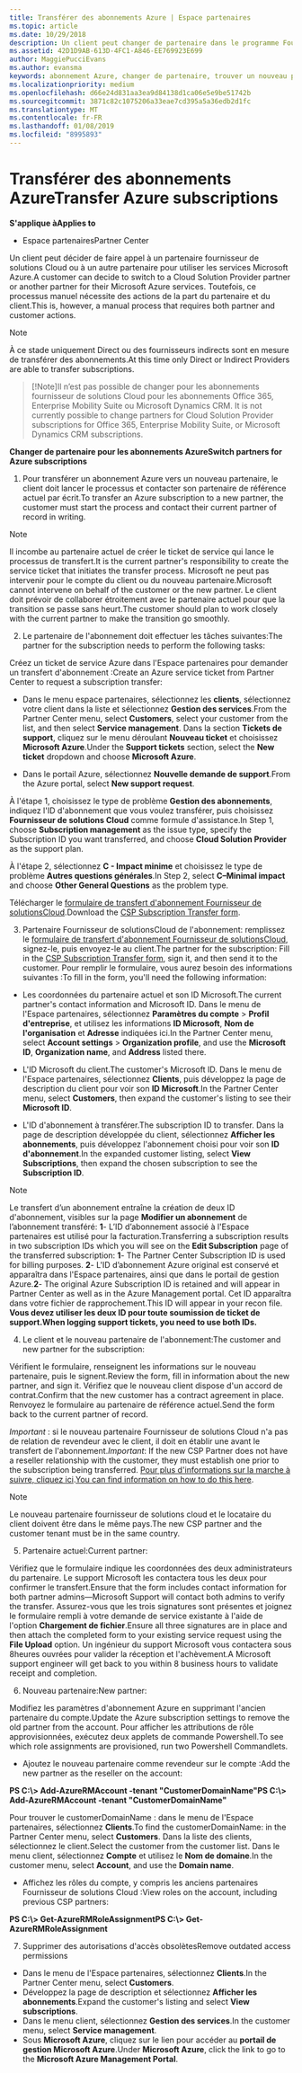 ```yaml
---
title: Transférer des abonnements Azure | Espace partenaires
ms.topic: article
ms.date: 10/29/2018
description: Un client peut changer de partenaire dans le programme Fournisseur de solutions&nbsp;Cloud pour utiliser les services Microsoft&nbsp;Azure. Toutefois, ce processus manuel nécessite des actions de la part du partenaire et du client.
ms.assetid: 42D1D9AB-613D-4FC1-A846-EE769923E699
author: MaggiePucciEvans
ms.author: evansma
keywords: abonnement Azure, changer de partenaire, trouver un nouveau partenaire, autre partenaire
ms.localizationpriority: medium
ms.openlocfilehash: d66e24d831aa3ea9d84138d1ca06e5e9be51742b
ms.sourcegitcommit: 3871c82c1075206a33eae7cd395a5a36edb2d1fc
ms.translationtype: MT
ms.contentlocale: fr-FR
ms.lasthandoff: 01/08/2019
ms.locfileid: "8995893"
---
```

# <a name="transfer-azure-subscriptions"></a><span data-ttu-id="bd185-105">Transférer des abonnements Azure</span><span class="sxs-lookup"><span data-stu-id="bd185-105">Transfer Azure subscriptions</span></span> 

**<span data-ttu-id="bd185-106">S'applique à</span><span class="sxs-lookup"><span data-stu-id="bd185-106">Applies to</span></span>**

-  <span data-ttu-id="bd185-107">Espace partenaires</span><span class="sxs-lookup"><span data-stu-id="bd185-107">Partner Center</span></span>

<span data-ttu-id="bd185-108">Un client peut décider de faire appel à un partenaire fournisseur de solutions Cloud ou à un autre partenaire pour utiliser les services Microsoft Azure.</span><span class="sxs-lookup"><span data-stu-id="bd185-108">A customer can decide to switch to a Cloud Solution Provider partner or another partner for their Microsoft Azure services.</span></span> <span data-ttu-id="bd185-109">Toutefois, ce processus manuel nécessite des actions de la part du partenaire et du client.</span><span class="sxs-lookup"><span data-stu-id="bd185-109">This is, however, a manual process that requires both partner and customer actions.</span></span>

>[!Note]  
><span data-ttu-id="bd185-110">À ce stade uniquement Direct ou des fournisseurs indirects sont en mesure de transférer des abonnements.</span><span class="sxs-lookup"><span data-stu-id="bd185-110">At this time only Direct or Indirect Providers are able to transfer subscriptions.</span></span>

>[!Note]<span data-ttu-id="bd185-111">Il n’est pas possible de changer pour les abonnements fournisseur de solutions Cloud pour les abonnements Office 365, Enterprise Mobility Suite ou Microsoft Dynamics CRM.</span><span class="sxs-lookup"><span data-stu-id="bd185-111"> It is not currently possible to change partners for Cloud Solution Provider subscriptions for Office 365, Enterprise Mobility Suite, or Microsoft Dynamics CRM subscriptions.</span></span>



**<span data-ttu-id="bd185-112">Changer de partenaire pour les abonnements Azure</span><span class="sxs-lookup"><span data-stu-id="bd185-112">Switch partners for Azure subscriptions</span></span>**

1. <span data-ttu-id="bd185-113">Pour transférer un abonnement Azure vers un nouveau partenaire, le client doit lancer le processus et contacter son partenaire de référence actuel par écrit.</span><span class="sxs-lookup"><span data-stu-id="bd185-113">To transfer an Azure subscription to a new partner, the customer must start the process and contact their current partner of record in writing.</span></span> 
>[!Note]
><span data-ttu-id="bd185-114">Il incombe au partenaire actuel de créer le ticket de service qui lance le processus de transfert.</span><span class="sxs-lookup"><span data-stu-id="bd185-114">It is the current partner's responsibility to create the service ticket that initiates the transfer process.</span></span> <span data-ttu-id="bd185-115">Microsoft ne peut pas intervenir pour le compte du client ou du nouveau partenaire.</span><span class="sxs-lookup"><span data-stu-id="bd185-115">Microsoft cannot intervene on behalf of the customer or the new partner.</span></span> <span data-ttu-id="bd185-116">Le client doit prévoir de collaborer étroitement avec le partenaire actuel pour que la transition se passe sans heurt.</span><span class="sxs-lookup"><span data-stu-id="bd185-116">The customer should plan to work closely with the current partner to make the transition go smoothly.</span></span>

2. <span data-ttu-id="bd185-117">Le partenaire de l'abonnement doit effectuer les tâches suivantes:</span><span class="sxs-lookup"><span data-stu-id="bd185-117">The partner for the subscription needs to perform the following tasks:</span></span>

<span data-ttu-id="bd185-118">Créez un ticket de service Azure dans l'Espace partenaires pour demander un transfert d'abonnement&nbsp;:</span><span class="sxs-lookup"><span data-stu-id="bd185-118">Create an Azure service ticket from Partner Center to request a subscription transfer:</span></span>
-   <span data-ttu-id="bd185-119">Dans le menu espace partenaires, sélectionnez les **clients**, sélectionnez votre client dans la liste et sélectionnez **Gestion des services**.</span><span class="sxs-lookup"><span data-stu-id="bd185-119">From the Partner Center menu, select **Customers**, select your customer from the list, and then select **Service management**.</span></span> <span data-ttu-id="bd185-120">Dans la section **Tickets de support**, cliquez sur le menu déroulant **Nouveau ticket** et choisissez **Microsoft Azure**.</span><span class="sxs-lookup"><span data-stu-id="bd185-120">Under the **Support tickets** section, select the **New ticket** dropdown and choose **Microsoft Azure**.</span></span>

-   <span data-ttu-id="bd185-121">Dans le portail Azure, sélectionnez **Nouvelle demande de support**.</span><span class="sxs-lookup"><span data-stu-id="bd185-121">From the Azure portal, select **New support request**.</span></span>

<span data-ttu-id="bd185-122">À l'étape&nbsp;1, choisissez le type de problème **Gestion des abonnements**, indiquez l'ID d'abonnement que vous voulez transférer, puis choisissez **Fournisseur de solutions&nbsp;Cloud** comme formule d'assistance.</span><span class="sxs-lookup"><span data-stu-id="bd185-122">In Step 1, choose **Subscription management** as the issue type, specify the Subscription ID you want transferred, and choose **Cloud Solution Provider** as the support plan.</span></span>

<span data-ttu-id="bd185-123">À l'étape 2, sélectionnez **C - Impact minime** et choisissez le type de problème **Autres questions générales**.</span><span class="sxs-lookup"><span data-stu-id="bd185-123">In Step 2, select **C–Minimal impact** and choose **Other General Questions** as the problem type.</span></span>

<span data-ttu-id="bd185-124">Télécharger le [formulaire de transfert d'abonnement Fournisseur de solutionsCloud](https://assets.windowsphone.com/5222c408-e546-4e01-b72a-2ec7d4c43d57/CSP_Subscription_Transfer_Form_Azure_InvariantCulture_Default.zip).</span><span class="sxs-lookup"><span data-stu-id="bd185-124">Download the [CSP Subscription Transfer form](https://assets.windowsphone.com/5222c408-e546-4e01-b72a-2ec7d4c43d57/CSP_Subscription_Transfer_Form_Azure_InvariantCulture_Default.zip).</span></span>

3. <span data-ttu-id="bd185-125">Partenaire Fournisseur de solutionsCloud de l'abonnement: remplissez le [formulaire de transfert d'abonnement Fournisseur de solutionsCloud](https://assets.windowsphone.com/5222c408-e546-4e01-b72a-2ec7d4c43d57/CSP_Subscription_Transfer_Form_Azure_InvariantCulture_Default.zip), signez-le, puis envoyez-le au client.</span><span class="sxs-lookup"><span data-stu-id="bd185-125">The partner for the subscription: Fill in the [CSP Subscription Transfer form](https://assets.windowsphone.com/5222c408-e546-4e01-b72a-2ec7d4c43d57/CSP_Subscription_Transfer_Form_Azure_InvariantCulture_Default.zip), sign it, and then send it to the customer.</span></span> <span data-ttu-id="bd185-126">Pour remplir le formulaire, vous aurez besoin des informations suivantes&nbsp;:</span><span class="sxs-lookup"><span data-stu-id="bd185-126">To fill in the form, you'll need the following information:</span></span>

- <span data-ttu-id="bd185-127">Les coordonnées du partenaire actuel et son ID Microsoft.</span><span class="sxs-lookup"><span data-stu-id="bd185-127">The current partner's contact information and Microsoft ID.</span></span> <span data-ttu-id="bd185-128">Dans le menu de l'Espace partenaires, sélectionnez **Paramètres du compte** &gt; **Profil d'entreprise**, et utilisez les informations **ID Microsoft**, **Nom de l'organisation** et **Adresse** indiquées ici.</span><span class="sxs-lookup"><span data-stu-id="bd185-128">In the Partner Center menu, select **Account settings** &gt; **Organization profile**, and use the **Microsoft ID**, **Organization name**, and **Address** listed there.</span></span>

- <span data-ttu-id="bd185-129">L'ID&nbsp;Microsoft du client.</span><span class="sxs-lookup"><span data-stu-id="bd185-129">The customer's Microsoft ID.</span></span> <span data-ttu-id="bd185-130">Dans le menu de l'Espace partenaires, sélectionnez **Clients**, puis développez la page de description du client pour voir son **ID&nbsp;Microsoft**.</span><span class="sxs-lookup"><span data-stu-id="bd185-130">In the Partner Center menu, select **Customers**, then expand the customer's listing to see their **Microsoft ID**.</span></span>

- <span data-ttu-id="bd185-131">L'ID d'abonnement à transférer.</span><span class="sxs-lookup"><span data-stu-id="bd185-131">The subscription ID to transfer.</span></span> <span data-ttu-id="bd185-132">Dans la page de description développée du client, sélectionnez **Afficher les abonnements**, puis développez l'abonnement choisi pour voir son **ID d'abonnement**.</span><span class="sxs-lookup"><span data-stu-id="bd185-132">In the expanded customer listing, select **View Subscriptions**, then expand the chosen subscription to see the **Subscription ID**.</span></span>

>[!Note]
><span data-ttu-id="bd185-133">Le transfert d’un abonnement entraîne la création de deux ID d'abonnement, visibles sur la page **Modifier un abonnement** de l’abonnement transféré: **1**- L’ID d’abonnement associé à l'Espace partenaires est utilisé pour la facturation.</span><span class="sxs-lookup"><span data-stu-id="bd185-133">Transferring a subscription results in two subscription IDs which you will see on the **Edit Subscription** page of the transferred subscription: **1**- The Partner Center Subscription ID is used for billing purposes.</span></span> 
<span data-ttu-id="bd185-134">**2**- L'ID d’abonnement Azure original est conservé et apparaîtra dans l'Espace partenaires, ainsi que dans le portail de gestion Azure.</span><span class="sxs-lookup"><span data-stu-id="bd185-134">**2**-  The original Azure Subscription ID is retained and will appear in Partner Center as well as in the Azure Management portal.</span></span> <span data-ttu-id="bd185-135">Cet ID apparaîtra dans votre fichier de rapprochement.</span><span class="sxs-lookup"><span data-stu-id="bd185-135">This ID will appear in your recon file.</span></span>  **<span data-ttu-id="bd185-136">Vous devez utiliser les deux ID pour toute soumission de ticket de support.</span><span class="sxs-lookup"><span data-stu-id="bd185-136">When logging support tickets, you need to use both IDs.</span></span>**

4. <span data-ttu-id="bd185-137">Le client et le nouveau partenaire de l'abonnement:</span><span class="sxs-lookup"><span data-stu-id="bd185-137">The customer and new partner for the subscription:</span></span>

<span data-ttu-id="bd185-138">Vérifient le formulaire, renseignent les informations sur le nouveau partenaire, puis le signent.</span><span class="sxs-lookup"><span data-stu-id="bd185-138">Review the form, fill in information about the new partner, and sign it.</span></span> <span data-ttu-id="bd185-139">Vérifiez que le nouveau client dispose d'un accord de contrat.</span><span class="sxs-lookup"><span data-stu-id="bd185-139">Confirm that the new customer has a contract agreement in place.</span></span> <span data-ttu-id="bd185-140">Renvoyez le formulaire au partenaire de référence actuel.</span><span class="sxs-lookup"><span data-stu-id="bd185-140">Send the form back to the current partner of record.</span></span>

<span data-ttu-id="bd185-141">*Important*&nbsp;: si le nouveau partenaire Fournisseur de solutions&nbsp;Cloud n'a pas de relation de revendeur avec le client, il doit en établir une avant le transfert de l'abonnement.</span><span class="sxs-lookup"><span data-stu-id="bd185-141">*Important*: If the new CSP Partner does not have a reseller relationship with the customer, they must establish one prior to the subscription being transferred.</span></span> <span data-ttu-id="bd185-142">[Pour plus d'informations sur la marche à suivre, cliquez ici](request-a-relationship-with-a-customer.md).</span><span class="sxs-lookup"><span data-stu-id="bd185-142">[You can find information on how to do this here](request-a-relationship-with-a-customer.md).</span></span>

>[!Note]
><span data-ttu-id="bd185-143">Le nouveau partenaire fournisseur de solutions cloud et le locataire du client doivent être dans le même pays.</span><span class="sxs-lookup"><span data-stu-id="bd185-143">The new CSP partner and the customer tenant must be in the same country.</span></span> 

5. <span data-ttu-id="bd185-144">Partenaire actuel:</span><span class="sxs-lookup"><span data-stu-id="bd185-144">Current partner:</span></span>

<span data-ttu-id="bd185-145">Vérifiez que le formulaire indique les coordonnées des deux administrateurs du partenaire. Le support Microsoft les contactera tous les deux pour confirmer le transfert.</span><span class="sxs-lookup"><span data-stu-id="bd185-145">Ensure that the form includes contact information for both partner admins—Microsoft Support will contact both admins to verify the transfer.</span></span> <span data-ttu-id="bd185-146">Assurez-vous que les trois signatures sont présentes et joignez le formulaire rempli à votre demande de service existante à l'aide de l'option **Chargement de fichier**.</span><span class="sxs-lookup"><span data-stu-id="bd185-146">Ensure all three signatures are in place and then attach the completed form to your existing service request using the **File Upload** option.</span></span> <span data-ttu-id="bd185-147">Un ingénieur du support Microsoft vous contactera sous 8heures ouvrées pour valider la réception et l'achèvement.</span><span class="sxs-lookup"><span data-stu-id="bd185-147">A Microsoft support engineer will get back to you within 8 business hours to validate receipt and completion.</span></span>

6. <span data-ttu-id="bd185-148">Nouveau partenaire:</span><span class="sxs-lookup"><span data-stu-id="bd185-148">New partner:</span></span>

<span data-ttu-id="bd185-149">Modifiez les paramètres d'abonnement Azure en supprimant l'ancien partenaire du compte.</span><span class="sxs-lookup"><span data-stu-id="bd185-149">Update the Azure subscription settings to remove the old partner from the account.</span></span> <span data-ttu-id="bd185-150">Pour afficher les attributions de rôle approvisionnées, exécutez deux applets de commande Powershell.</span><span class="sxs-lookup"><span data-stu-id="bd185-150">To see which role assignments are provisioned, run two Powershell Commandlets.</span></span>

-   <span data-ttu-id="bd185-151">Ajoutez le nouveau partenaire comme revendeur sur le compte&nbsp;:</span><span class="sxs-lookup"><span data-stu-id="bd185-151">Add the new partner as the reseller on the account:</span></span>

**<span data-ttu-id="bd185-152">PS C:\\&gt; Add-AzureRMAccount -tenant "CustomerDomainName"</span><span class="sxs-lookup"><span data-stu-id="bd185-152">PS C:\\&gt; Add-AzureRMAccount -tenant "CustomerDomainName"</span></span>**

<span data-ttu-id="bd185-153">Pour trouver le customerDomainName&nbsp;: dans le menu de l'Espace partenaires, sélectionnez **Clients**.</span><span class="sxs-lookup"><span data-stu-id="bd185-153">To find the customerDomainName: in the Partner Center menu, select **Customers**.</span></span> <span data-ttu-id="bd185-154">Dans la liste des clients, sélectionnez le client.</span><span class="sxs-lookup"><span data-stu-id="bd185-154">Select the customer from the customer list.</span></span> <span data-ttu-id="bd185-155">Dans le menu client, sélectionnez **Compte** et utilisez le **Nom de domaine**.</span><span class="sxs-lookup"><span data-stu-id="bd185-155">In the customer menu, select **Account**, and use the **Domain name**.</span></span>

-   <span data-ttu-id="bd185-156">Affichez les rôles du compte, y compris les anciens partenaires Fournisseur de solutions&nbsp;Cloud&nbsp;:</span><span class="sxs-lookup"><span data-stu-id="bd185-156">View roles on the account, including previous CSP partners:</span></span>

**<span data-ttu-id="bd185-157">PS C:\\&gt; Get-AzureRMRoleAssignment</span><span class="sxs-lookup"><span data-stu-id="bd185-157">PS C:\\&gt; Get-AzureRMRoleAssignment</span></span>**

7. <span data-ttu-id="bd185-158">Supprimer des autorisations d'accès obsolètes</span><span class="sxs-lookup"><span data-stu-id="bd185-158">Remove outdated access permissions</span></span>

-  <span data-ttu-id="bd185-159">Dans le menu de l'Espace partenaires, sélectionnez **Clients**.</span><span class="sxs-lookup"><span data-stu-id="bd185-159">In the Partner Center menu, select **Customers**.</span></span> 
-  <span data-ttu-id="bd185-160">Développez la page de description et sélectionnez **Afficher les abonnements**.</span><span class="sxs-lookup"><span data-stu-id="bd185-160">Expand the customer's listing and select **View subscriptions**.</span></span> 
-  <span data-ttu-id="bd185-161">Dans le menu client, sélectionnez **Gestion des services**.</span><span class="sxs-lookup"><span data-stu-id="bd185-161">In the customer menu, select **Service management**.</span></span> 
-  <span data-ttu-id="bd185-162">Sous **Microsoft&nbsp;Azure**, cliquez sur le lien pour accéder au **portail de gestion Microsoft&nbsp;Azure**.</span><span class="sxs-lookup"><span data-stu-id="bd185-162">Under **Microsoft Azure**, click the link to go to the **Microsoft Azure Management Portal**.</span></span>

 

 



